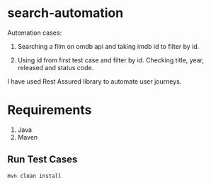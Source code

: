 # search-automation

Automation cases:
1. Searching a film on omdb api and taking imdb id to filter by id.

2. Using id from first test case and filter by id. Checking title, year, released and status code.

I have used Rest Assured library to automate user journeys.

# Requirements

1. Java
2. Maven

## Run Test Cases

    mvn clean install
